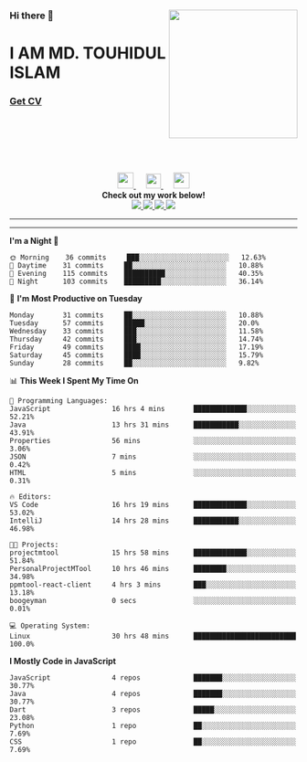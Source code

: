 <div>
<img align="right" width="225" height="225" src="https://touhid-jisan.github.io/img/about-us.png">
<div>
  <h3> </h3>
  <h3> </h3>
  <h3>Hi there 👋</h3>
  <h1>I AM MD. TOUHIDUL ISLAM</h1>
 <!-- <h3>Software Engineer</h3> -->
  <h3> <a href="https://touhid-jisan.github.io/pdf/Touhidul_Islam.pdf"><span>Get CV</span></a></h3>
</div>
</div>
<br/><br/><br/><br/><br/>

<p align="center">
  <a href= "https://www.instagram.com/touhid_jisan/">
    <img src="https://img.icons8.com/ios-glyphs/256/000000/instagram-new.svg" width="28px"/>
  </a>
  &emsp;
  <a href="https://www.linkedin.com/in/touhid-jisan/">
    <img src="https://img.icons8.com/ios-filled/256/000000/linkedin.svg" width="26px"/>
  </a>
  &emsp;
  <a href="http://touhid-jisan.github.io/">
    <img src="https://img.icons8.com/material/256/000000/globe--v1.png" width="28px"/>
  </a>
  <br> 
  <strong>Check out my work below!</strong><br>
  
  <a href="https://badges.pufler.dev/years/touhid-jisan?style=flat-square&color=black&logo=github">
    <img src="https://badges.pufler.dev/years/touhid-jisan?style=flat-square&color=black&logo=github">
  </a>
  <a href="https://github.com/touhid-jisan?tab=repositories">
    <img src="https://badges.pufler.dev/repos/touhid-jisan?style=flat-square&color=black&logo=github">
  </a>
  <a href="https://gist.github.com/touhid-jisan">
    <img src="https://badges.pufler.dev/gists/touhid-jisan?style=flat-square&color=black&logo=github">
  </a>
  <a href="https://github.com/touhid-jisan">
    <img src="https://badges.pufler.dev/commits/monthly/touhid-jisan?style=flat-square&color=black&logo=github">
  </a>
</p>
<hr><hr>
<!--
**touhid-jisan/touhid-jisan** is a ✨ _special_ ✨ repository because its `README.md` (this file) appears on your GitHub profile.

Here are some ideas to get you started:

- 🔭 I’m currently working on ...
- 🌱 I’m currently learning ...
- 👯 I’m looking to collaborate on ...
- 🤔 I’m looking for help with ...
- 💬 Ask me about ...
- 📫 How to reach me: ...
- 😄 Pronouns: ...
- ⚡ Fun fact: ...
-->

<!--START_SECTION:waka-->
**I'm a Night 🦉** 

```text
🌞 Morning    36 commits     ███░░░░░░░░░░░░░░░░░░░░░░   12.63% 
🌆 Daytime    31 commits     ██░░░░░░░░░░░░░░░░░░░░░░░   10.88% 
🌃 Evening    115 commits    ██████████░░░░░░░░░░░░░░░   40.35% 
🌙 Night      103 commits    █████████░░░░░░░░░░░░░░░░   36.14%

```
📅 **I'm Most Productive on Tuesday** 

```text
Monday       31 commits     ██░░░░░░░░░░░░░░░░░░░░░░░   10.88% 
Tuesday      57 commits     █████░░░░░░░░░░░░░░░░░░░░   20.0% 
Wednesday    33 commits     ███░░░░░░░░░░░░░░░░░░░░░░   11.58% 
Thursday     42 commits     ███░░░░░░░░░░░░░░░░░░░░░░   14.74% 
Friday       49 commits     ████░░░░░░░░░░░░░░░░░░░░░   17.19% 
Saturday     45 commits     ████░░░░░░░░░░░░░░░░░░░░░   15.79% 
Sunday       28 commits     ██░░░░░░░░░░░░░░░░░░░░░░░   9.82%

```


📊 **This Week I Spent My Time On** 

```text
💬 Programming Languages: 
JavaScript               16 hrs 4 mins       █████████████░░░░░░░░░░░░   52.21% 
Java                     13 hrs 31 mins      ███████████░░░░░░░░░░░░░░   43.91% 
Properties               56 mins             ░░░░░░░░░░░░░░░░░░░░░░░░░   3.06% 
JSON                     7 mins              ░░░░░░░░░░░░░░░░░░░░░░░░░   0.42% 
HTML                     5 mins              ░░░░░░░░░░░░░░░░░░░░░░░░░   0.31%

🔥 Editors: 
VS Code                  16 hrs 19 mins      █████████████░░░░░░░░░░░░   53.02% 
IntelliJ                 14 hrs 28 mins      ███████████░░░░░░░░░░░░░░   46.98%

🐱‍💻 Projects: 
projectmtool             15 hrs 58 mins      █████████████░░░░░░░░░░░░   51.84% 
PersonalProjectMTool     10 hrs 46 mins      ████████░░░░░░░░░░░░░░░░░   34.98% 
ppmtool-react-client     4 hrs 3 mins        ███░░░░░░░░░░░░░░░░░░░░░░   13.18% 
boogeyman                0 secs              ░░░░░░░░░░░░░░░░░░░░░░░░░   0.01%

💻 Operating System: 
Linux                    30 hrs 48 mins      █████████████████████████   100.0%

```

**I Mostly Code in JavaScript** 

```text
JavaScript               4 repos             ███████░░░░░░░░░░░░░░░░░░   30.77% 
Java                     4 repos             ███████░░░░░░░░░░░░░░░░░░   30.77% 
Dart                     3 repos             █████░░░░░░░░░░░░░░░░░░░░   23.08% 
Python                   1 repo              ██░░░░░░░░░░░░░░░░░░░░░░░   7.69% 
CSS                      1 repo              ██░░░░░░░░░░░░░░░░░░░░░░░   7.69%

```



<!--END_SECTION:waka-->
